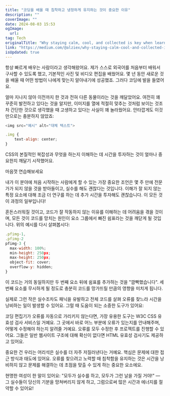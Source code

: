 ```yaml
---
title: "코딩을 배울 때 침착하고 냉정하게 유지하는 것이 중요한 이유"
description: ""
coverImage: ""
date: 2024-08-03 15:53
ogImage: 
  url: 
tag: Tech
originalTitle: "Why staying calm, cool, and collected is key when learning how to code"
link: "https://medium.com/@alziex/why-staying-calm-cool-and-collected-is-key-when-learning-how-to-code-edae564ff423"
isUpdated: true
---
```






항상 빠르게 배우는 사람이라고 생각해왔어요. 제가 스스로 외국어를 처음부터 배워서 구사할 수 있도록 했고, 기본적인 사진 및 비디오 편집을 배웠어요. 몇 년 동안 새로운 것을 배울 때 어떤 방법이 나에게 맞는지 알아내기에 성공했죠. 그러다 코딩에 발을 들였어요.

얼마 지나지 않아 이전까지 한 것과 전혀 다른 동물이라는 것을 깨달았어요. 여전히 꽤 꾸준히 발전하고 있다는 것을 알지만, 이미지를 열에 적절히 맞추는 것처럼 보이는 것조차 간단한 것으로 생각했을 때 고생하고 있다는 사실이 꽤 놀라웠어요. 안타깝게도 이것만으로는 충분하지 않았죠:

```javascript
<img src="예시" alt="대체 텍스트">

.img {
    text-align: center;
}
```

CSS의 본질적인 복잡성과 무엇을 하는지 이해하는 데 시간을 투자하는 것이 얼마나 중요한지 깨달기 시작했어요.

<div class="content-ad"></div>

마음껏 연습해보세요

<div class="content-ad"></div>

내가 이 분야에 처음 시작하는 사람에게 할 수 있는 가장 중요한 조언은 몇 주 만에 전문가가 되지 않을 것을 받아들이고, 실수를 해도 괜찮다는 것입니다. 이해가 잘 되지 않는 특정 요소에 대해 조금 더 연구를 하는 데 추가 시간을 투자해도 괜찮습니다. 이 모든 것이 과정의 일부입니다!

혼돈스러워질 것이고, 코드가 잘 작동하지 않는 이유를 이해하는 데 어려움을 겪을 것이며, 모든 것이 코드를 망치는 원인이 요소 그룹에서 빠진 쉼표라는 것을 깨닫게 될 것입니다. 위의 예시를 다시 살펴봅시다:

```js
.pfimg-1,
.pfimg-2
pfimg-3 {
  max-width: 100%;
  min-height: 250px;
  max-height: 250px;
  object-fit: cover;
  overflow-y: hidden;
}
```

이 코드는 거의 동일하지만 두 번째 요소 뒤에 쉼표를 추가하는 것을 "깜빡했습니다". 세 번째 요소를 무시하게 될 정도로 충분히 코드를 망가뜨릴 만큼의 영향을 미치게 됩니다.

<div class="content-ad"></div>

실제로 그런 작은 실수조차도 패닉을 유발하고 전체 코드를 살펴 오류를 찾느라 시간을 낭비하는 일이 발생할 수 있어요. 그럴 때 도움이 되는 소중한 도구가 있어요:

코딩 편집기가 오류를 자동으로 가리키지 않는다면, 가장 유용한 도구는 W3C CSS 유효성 검사 서비스일 거예요. 그 곳에서 바로 어느 부분에 오류가 있는지를 안내해주며, 어떻게 수정해야 하는지 알려줄 거예요. 오류를 모두 수정한 후 프로젝트를 진행할 수 있어요. 그들은 일반 웹사이트 구조에 대해 확신이 없다면 HTML 유효성 검사기도 제공하고 있어요.

중요한 건 우리는 어리석은 실수를 더 자주 저질러낸다는 거예요. 핵심은 문제에 대한 접근 방식과 태도에 있어요. 오류를 찾으려고 노력할 때 침착함을 유지하는 것은 시간을 낭비하지 않고 문제를 해결하는 데 초점을 맞출 수 있게 하는 중요한 요소에요.

현명한 여성이 한 말이 있어요: "모두가 실수를 하고, 모두가 그런 날을 가질 거야!" — 그 실수들이 당신의 기분을 망쳐버리지 않게 하고, 그럼으로써 많은 시간과 에너지를 절약할 수 있어요!

